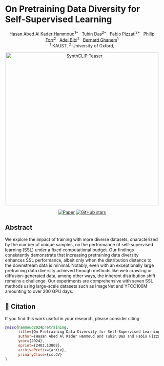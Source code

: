 # On Pretraining Data Diversity for Self-Supervised Learning


<div align="center">
  
<div>
  <a href="https://scholar.google.com/citations?user=Plf1JSIAAAAJ&hl=en">Hasan Abed Al Kader Hammoud</a><sup>1*</sup>&nbsp;&nbsp;
  <a href="https://fr.linkedin.com/in/das-tuhin">Tuhin Das</a><sup>2*</sup>&nbsp;&nbsp;
  <a href="https://fabvio.github.io/">Fabio Pizzati</a><sup>2*</sup>&nbsp;&nbsp;
  <a href="https://scholar.google.com/citations?user=kPxa2w0AAAAJ&hl=en">Philip Torr</a><sup>2</sup>&nbsp;&nbsp;
  <a href="https://www.adelbibi.com/">Adel Bibi</a><sup>2</sup>&nbsp;&nbsp;
  <a href="https://www.bernardghanem.com/">Bernard Ghanem</a><sup>1</sup>
  <br>
  <sup>1</sup> KAUST,
  <sup>2</sup> University of Oxford,
</div>
  
<img src="https://i.ibb.co/PtxXHqc/ssl-teaser.jpg" alt="SynthCLIP Teaser" width="500"> <!-- Sets the width to 500 pixels -->

[![Paper](https://img.shields.io/badge/arXiv-Paper-red?style=for-the-badge&logo=arxiv)](https://arxiv.org/abs/2403.13808) 
[![GitHub stars](https://img.shields.io/github/stars/hammoudhasan/DiversitySSL?style=for-the-badge)](https://github.com/hammoudhasan/DiversitySSL/stargazers)
</div>



## Abstract 
We explore the impact of training with more diverse datasets, characterized by the number of unique samples, on the performance of self-supervised learning (SSL) under a fixed computational budget. Our findings consistently demonstrate that increasing pretraining data diversity enhances SSL performance, albeit only when the distribution distance to the downstream data is minimal. Notably, even with an exceptionally large pretraining data diversity achieved through methods like web crawling or diffusion-generated data, among other ways, the inherent distribution shift remains a challenge. Our experiments are comprehensive with seven SSL methods using large-scale datasets such as ImageNet and YFCC100M amounting to over 200 GPU days. 

## 📖 Citation
If you find this work useful in your research, please consider citing:

```bibtex
@misc{hammoud2024pretraining,
      title={On Pretraining Data Diversity for Self-Supervised Learning}, 
      author={Hasan Abed Al Kader Hammoud and Tuhin Das and Fabio Pizzati and Philip Torr and Adel Bibi and Bernard Ghanem},
      year={2024},
      eprint={2403.13808},
      archivePrefix={arXiv},
      primaryClass={cs.CV}
}
```
